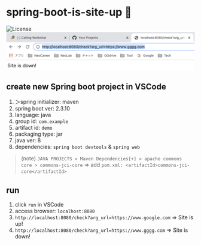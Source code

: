 # spring-boot-is-site-up 🐳

![License](https://img.shields.io/github/license/tquangdo/spring-boot-is-site-up?color=f05340)
![demo](screenshot/demo.png)

## create new Spring boot project in VSCode

1. ＞spring initializer: maven
2. spring boot ver: 2.3.10
3. language: java
4. group id: `com.example`
5. artifact id: `demo`
6. packaging type: jar
7. java ver: 8
8. dependencies: `spring boot devtools` & `spring web`
>(note) `JAVA PROJECTS > Maven Dependencies[+] > apache commons core > commons-jci-core`
=> add `pom.xml: <artifactId>commons-jci-core</artifactId>`

## run
1. click `run` in VSCode
2. access browser: `localhost:8080`
3. `http://localhost:8080/check?arg_url=https://www.google.com` => Site is up!
4. `http://localhost:8080/check?arg_url=https://www.gggg.com` => Site is down!

